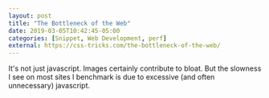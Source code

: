 ```yaml
---
layout: post
title: "The Bottleneck of the Web"
date: 2019-03-05T10:42:45-05:00
categories: [Snippet, Web Development, perf]
external: https://css-tricks.com/the-bottleneck-of-the-web/
---
```


It's not just javascript. Images certainly contribute to bloat. But the slowness I see on most sites I benchmark is due to excessive (and often unnecessary) javascript.
